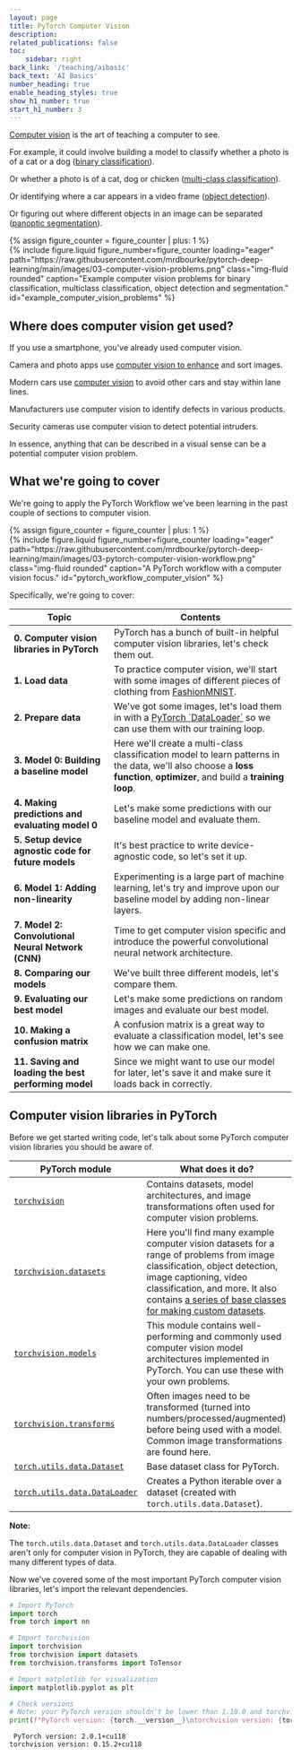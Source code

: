 ```yaml
---
layout: page
title: PyTorch Computer Vision
description: 
related_publications: false
toc:
    sidebar: right
back_link: '/teaching/aibasic'
back_text: 'AI Basics'
number_heading: true
enable_heading_styles: true
show_h1_number: true
start_h1_number: 3
---
```


[Computer vision](https://en.wikipedia.org/wiki/Computer_vision) is the art of teaching a computer to see.

For example, it could involve building a model to classify whether a photo is of a cat or a dog ([binary classification](https://developers.google.com/machine-learning/glossary#binary-classification)).

Or whether a photo is of a cat, dog or chicken ([multi-class classification](https://developers.google.com/machine-learning/glossary#multi-class-classification)).

Or identifying where a car appears in a video frame ([object detection](https://en.wikipedia.org/wiki/Object_detection)).

Or figuring out where different objects in an image can be separated ([panoptic segmentation](https://arxiv.org/abs/1801.00868)).

<div class="row mt-3">
  {% assign figure_counter = figure_counter | plus: 1 %}
  <div class="col-sm mt-3 mt-md-0">
    {% include figure.liquid
      figure_number=figure_counter
      loading="eager"
      path="https://raw.githubusercontent.com/mrdbourke/pytorch-deep-learning/main/images/03-computer-vision-problems.png"
      class="img-fluid rounded"
      caption="Example computer vision problems for binary classification, multiclass classification, object detection and segmentation."
      id="example_computer_vision_problems"
    %}
  </div>
</div>

## Where does computer vision get used?

If you use a smartphone, you've already used computer vision.

Camera and photo apps use [computer vision to enhance](https://machinelearning.apple.com/research/panoptic-segmentation) and sort images.

Modern cars use [computer vision](https://youtu.be/j0z4FweCy4M?t=2989) to avoid other cars and stay within lane lines.

Manufacturers use computer vision to identify defects in various products.

Security cameras use computer vision to detect potential intruders.

In essence, anything that can be described in a visual sense can be a potential computer vision problem.

## What we're going to cover

We're going to apply the PyTorch Workflow we've been learning in the past couple of sections to computer vision.

<div class="row mt-3">
  {% assign figure_counter = figure_counter | plus: 1 %}
  <div class="col-sm mt-3 mt-md-0">
    {% include figure.liquid
      figure_number=figure_counter
      loading="eager"
      path="https://raw.githubusercontent.com/mrdbourke/pytorch-deep-learning/main/images/03-pytorch-computer-vision-workflow.png"
      class="img-fluid rounded"
      caption="A PyTorch workflow with a computer vision focus."
      id="pytorch_workflow_computer_vision"
    %}
  </div>
</div>

Specifically, we're going to cover:

<div class="table-wrapper">
  <table class="styled-table">
    <thead>
      <tr>
        <th><strong>Topic</strong></th>
        <th><strong>Contents</strong></th>
      </tr>
    </thead>
    <tbody>
      <tr>
        <td><strong>0. Computer vision libraries in PyTorch</strong></td>
        <td>PyTorch has a bunch of built-in helpful computer vision libraries, let's check them out.</td>
      </tr>
      <tr>
        <td><strong>1. Load data</strong></td>
        <td>To practice computer vision, we'll start with some images of different pieces of clothing from <a href="https://github.com/zalandoresearch/fashion-mnist">FashionMNIST</a>.</td>
      </tr>
      <tr>
        <td><strong>2. Prepare data</strong></td>
        <td>We've got some images, let's load them in with a <a href="https://pytorch.org/docs/stable/data.html">PyTorch `DataLoader`</a> so we can use them with our training loop.</td>
      </tr>
      <tr>
        <td><strong>3. Model 0: Building a baseline model</strong></td>
        <td>Here we'll create a multi-class classification model to learn patterns in the data, we'll also choose a <strong>loss function</strong>, <strong>optimizer</strong>, and build a <strong>training loop</strong>.</td>
      </tr>
      <tr>
        <td><strong>4. Making predictions and evaluating model 0</strong></td>
        <td>Let's make some predictions with our baseline model and evaluate them.</td>
      </tr>
      <tr>
        <td><strong>5. Setup device agnostic code for future models</strong></td>
        <td>It's best practice to write device-agnostic code, so let's set it up.</td>
      </tr>
      <tr>
        <td><strong>6. Model 1: Adding non-linearity</strong></td>
        <td>Experimenting is a large part of machine learning, let's try and improve upon our baseline model by adding non-linear layers.</td>
      </tr>
      <tr>
        <td><strong>7. Model 2: Convolutional Neural Network (CNN)</strong></td>
        <td>Time to get computer vision specific and introduce the powerful convolutional neural network architecture.</td>
      </tr>
      <tr>
        <td><strong>8. Comparing our models</strong></td>
        <td>We've built three different models, let's compare them.</td>
      </tr>
      <tr>
        <td><strong>9. Evaluating our best model</strong></td>
        <td>Let's make some predictions on random images and evaluate our best model.</td>
      </tr>
      <tr>
        <td><strong>10. Making a confusion matrix</strong></td>
        <td>A confusion matrix is a great way to evaluate a classification model, let's see how we can make one.</td>
      </tr>
      <tr>
        <td><strong>11. Saving and loading the best performing model</strong></td>
        <td>Since we might want to use our model for later, let's save it and make sure it loads back in correctly.</td>
      </tr>
    </tbody>
  </table>
</div>

## Computer vision libraries in PyTorch

Before we get started writing code, let's talk about some PyTorch computer vision libraries you should be aware of.

<div class="table-wrapper">
  <table class="styled-table">
    <thead>
      <tr>
        <th><strong>PyTorch module</strong></th>
        <th><strong>What does it do?</strong></th>
      </tr>
    </thead>
    <tbody>
      <tr>
        <td><a href="https://pytorch.org/vision/stable/index.html"><code>torchvision</code></a></td>
        <td>Contains datasets, model architectures, and image transformations often used for computer vision problems.</td>
      </tr>
      <tr>
        <td><a href="https://pytorch.org/vision/stable/datasets.html"><code>torchvision.datasets</code></a></td>
        <td>Here you'll find many example computer vision datasets for a range of problems from image classification, object detection, image captioning, video classification, and more. It also contains <a href="https://pytorch.org/vision/stable/datasets.html#base-classes-for-custom-datasets">a series of base classes for making custom datasets</a>.</td>
      </tr>
      <tr>
        <td><a href="https://pytorch.org/vision/stable/models.html"><code>torchvision.models</code></a></td>
        <td>This module contains well-performing and commonly used computer vision model architectures implemented in PyTorch. You can use these with your own problems.</td>
      </tr>
      <tr>
        <td><a href="https://pytorch.org/vision/stable/transforms.html"><code>torchvision.transforms</code></a></td>
        <td>Often images need to be transformed (turned into numbers/processed/augmented) before being used with a model. Common image transformations are found here.</td>
      </tr>
      <tr>
        <td><a href="https://pytorch.org/docs/stable/data.html#torch.utils.data.Dataset"><code>torch.utils.data.Dataset</code></a></td>
        <td>Base dataset class for PyTorch.</td>
      </tr>
      <tr>
        <td><a href="https://pytorch.org/docs/stable/data.html#module-torch.utils.data"><code>torch.utils.data.DataLoader</code></a></td>
        <td>Creates a Python iterable over a dataset (created with <code>torch.utils.data.Dataset</code>).</td>
      </tr>
    </tbody>
  </table>
</div>

<div class="note-box">
  <strong>Note:</strong>
  <p>
    The <code>torch.utils.data.Dataset</code> and <code>torch.utils.data.DataLoader</code> classes aren't only for computer vision in PyTorch, they are capable of dealing with many different types of data.
  </p>
</div>

Now we've covered some of the most important PyTorch computer vision libraries, let's import the relevant dependencies.

```python
# Import PyTorch
import torch
from torch import nn

# Import torchvision
import torchvision
from torchvision import datasets
from torchvision.transforms import ToTensor

# Import matplotlib for visualization
import matplotlib.pyplot as plt

# Check versions
# Note: your PyTorch version shouldn't be lower than 1.10.0 and torchvision version shouldn't be lower than 0.11
print(f"PyTorch version: {torch.__version__}\ntorchvision version: {torchvision.__version__}")
```

<div class="bash-block">
  <pre><code> PyTorch version: 2.0.1+cu118
torchvision version: 0.15.2+cu118
  </code></pre>
</div>
